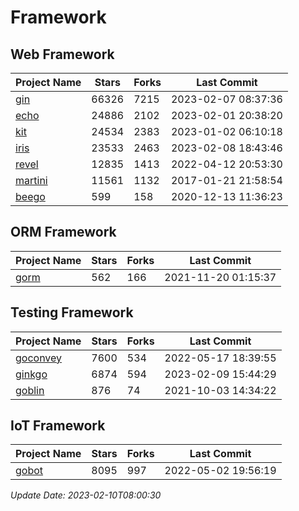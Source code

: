 # Framework

## Web Framework
| Project Name | Stars | Forks | Last Commit |
| ------------ | ----- | ----- | ----------- |
| [gin](https://github.com/gin-gonic/gin) | 66326 | 7215 | 2023-02-07 08:37:36 |
| [echo](https://github.com/labstack/echo) | 24886 | 2102 | 2023-02-01 20:38:20 |
| [kit](https://github.com/go-kit/kit) | 24534 | 2383 | 2023-01-02 06:10:18 |
| [iris](https://github.com/kataras/iris) | 23533 | 2463 | 2023-02-08 18:43:46 |
| [revel](https://github.com/revel/revel) | 12835 | 1413 | 2022-04-12 20:53:30 |
| [martini](https://github.com/go-martini/martini) | 11561 | 1132 | 2017-01-21 21:58:54 |
| [beego](https://github.com/astaxie/beego) | 599 | 158 | 2020-12-13 11:36:23 |

## ORM Framework
| Project Name | Stars | Forks | Last Commit |
| ------------ | ----- | ----- | ----------- |
| [gorm](https://github.com/jinzhu/gorm) | 562 | 166 | 2021-11-20 01:15:37 |

## Testing Framework
| Project Name | Stars | Forks | Last Commit |
| ------------ | ----- | ----- | ----------- |
| [goconvey](https://github.com/smartystreets/goconvey) | 7600 | 534 | 2022-05-17 18:39:55 |
| [ginkgo](https://github.com/onsi/ginkgo) | 6874 | 594 | 2023-02-09 15:44:29 |
| [goblin](https://github.com/franela/goblin) | 876 | 74 | 2021-10-03 14:34:22 |

## IoT Framework
| Project Name | Stars | Forks | Last Commit |
| ------------ | ----- | ----- | ----------- |
| [gobot](https://github.com/hybridgroup/gobot) | 8095 | 997 | 2022-05-02 19:56:19 |

*Update Date: 2023-02-10T08:00:30*